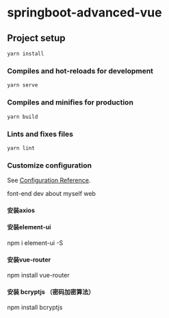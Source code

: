 # springboot-advanced-vue


## Project setup
```
yarn install
```

### Compiles and hot-reloads for development
```
yarn serve
```

### Compiles and minifies for production
```
yarn build
```

### Lints and fixes files
```
yarn lint
```

### Customize configuration
See [Configuration Reference](https://cli.vuejs.org/config/).

font-end dev about myself web

#### 安装axios
#### 安装element-ui
npm i element-ui -S
#### 安装vue-router
npm install vue-router

#### 安装 bcryptjs （密码加密算法）

npm install bcryptjs
